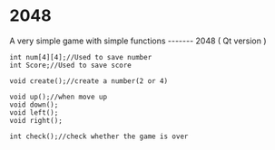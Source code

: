 # 2048
A very simple game with simple functions ------- 2048 ( Qt version )

    int num[4][4];//Used to save number
    int Score;//Used to save score

    void create();//create a number(2 or 4)
    
    void up();//when move up
    void down();
    void left();
    void right();

    int check();//check whether the game is over


